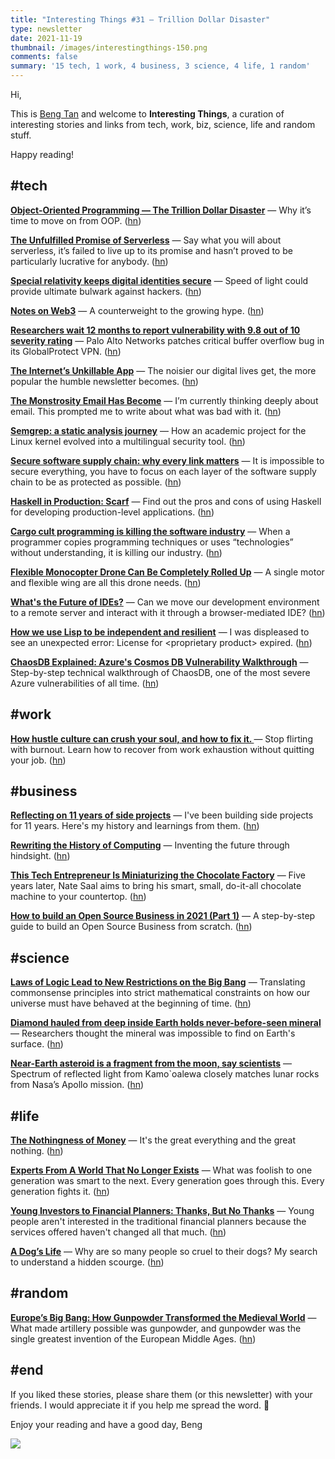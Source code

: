 ```yaml
---
title: "Interesting Things #31 — Trillion Dollar Disaster"
type: newsletter
date: 2021-11-19
thumbnail: /images/interestingthings-150.png
comments: false
summary: '15 tech, 1 work, 4 business, 3 science, 4 life, 1 random'
---
```


Hi,

This is [Beng Tan](https://bengtan.com/about/) and welcome to **Interesting Things**, a curation of interesting stories and links from tech, work, biz, science, life and random stuff.

Happy reading!


## #tech

**[Object-Oriented Programming — The Trillion Dollar Disaster](https://betterprogramming.pub/object-oriented-programming-the-trillion-dollar-disaster-92a4b666c7c7?utm_source=bengtan.com/interesting-things/031)** — Why it’s time to move on from OOP. ([hn](https://news.ycombinator.com/item?id=29172119))

**[The Unfulfilled Promise of Serverless](https://www.lastweekinaws.com/blog/the-unfulfilled-promise-of-serverless/?utm_source=bengtan.com/interesting-things/031)** — Say what you will about serverless, it’s failed to live up to its promise and hasn’t proved to be particularly lucrative for anybody. ([hn](https://news.ycombinator.com/item?id=29226572))

**[Special relativity keeps digital identities secure](https://physicsworld.com/a/special-relativity-keeps-digital-identities-secure/?utm_source=bengtan.com/interesting-things/031)** — Speed of light could provide ultimate bulwark against hackers. ([hn](https://news.ycombinator.com/item?id=29196087))

**[Notes on Web3](https://society.robinsloan.com/archive/notes-on-web3/?utm_source=bengtan.com/interesting-things/031)** — A counterweight to the growing hype. ([hn](https://news.ycombinator.com/item?id=29188948))

**[Researchers wait 12 months to report vulnerability with 9.8 out of 10 severity rating](https://arstechnica.com/gadgets/2021/11/vpn-vulnerability-on-10k-servers-has-severity-rating-of-9-8-out-of-10/?utm_source=bengtan.com/interesting-things/031)** — Palo Alto Networks patches critical buffer overflow bug in its GlobalProtect VPN. ([hn](https://news.ycombinator.com/item?id=29191757))

**[The Internet’s Unkillable App](https://www.theatlantic.com/ideas/archive/2021/11/internet-newsletters-dave-pell/620664/?utm_source=bengtan.com/interesting-things/031)** — The noisier our digital lives get, the more popular the humble newsletter becomes. ([hn](https://news.ycombinator.com/item?id=29174285))

**[The Monstrosity Email Has Become](https://ploum.net/the-monstrosity-email-has-become/?utm_source=bengtan.com/interesting-things/031)** — I’m currently thinking deeply about email. This prompted me to write about what was bad with it. ([hn](https://news.ycombinator.com/item?id=29204451))

**[Semgrep: a static analysis journey](https://r2c.dev/blog/2021/semgrep-a-static-analysis-journey/?utm_source=bengtan.com/interesting-things/031)** — How an academic project for the Linux kernel evolved into a multilingual security tool. ([hn](https://news.ycombinator.com/item?id=29169012))

**[Secure software supply chain: why every link matters](https://sysdig.com/blog/software-supply-chain-security/?utm_source=bengtan.com/interesting-things/031)** — It is impossible to secure everything, you have to focus on each layer of the software supply chain to be as protected as possible. ([hn](https://news.ycombinator.com/item?id=29164293))

**[Haskell in Production: Scarf](https://serokell.io/blog/how-scarf-uses-haskell?utm_source=bengtan.com/interesting-things/031)** — Find out the pros and cons of using Haskell for developing production-level applications. ([hn](https://news.ycombinator.com/item?id=29160209))

**[Cargo cult programming is killing the software industry](https://hliyan.medium.com/cargo-cult-programming-is-killing-the-sri-lankan-software-industry-e5e9fc9a3ff9?utm_source=bengtan.com/interesting-things/031)** — When a programmer copies programming techniques or uses “technologies” without understanding, it is killing our industry. ([hn](https://news.ycombinator.com/item?id=29186119))

**[Flexible Monocopter Drone Can Be Completely Rolled Up](https://spectrum.ieee.org/foldable-monocopter-drone?utm_source=bengtan.com/interesting-things/031)** — A single motor and flexible wing are all this drone needs. ([hn](https://news.ycombinator.com/item?id=29225184))

**[What's the Future of IDEs?](https://giansegato.com/essays/what-future-ides/?utm_source=bengtan.com/interesting-things/031)** — Can we move our development environment to a remote server and interact with it through a browser-mediated IDE? ([hn](https://news.ycombinator.com/item?id=29164252))

**[How we use Lisp to be independent and resilient](https://atlas.engineer/technical-article/how-to-be-independent.org?utm_source=bengtan.com/interesting-things/031)** — I was displeased to see an unexpected error: License for &lt;proprietary product&gt; expired. ([hn](https://news.ycombinator.com/item?id=29201829))

**[ChaosDB Explained: Azure's Cosmos DB Vulnerability Walkthrough](https://www.wiz.io/blog/chaosdb-explained-azures-cosmos-db-vulnerability-walkthrough?utm_source=bengtan.com/interesting-things/031)** — Step-by-step technical walkthrough of ChaosDB, one of the most severe Azure vulnerabilities of all time. ([hn](https://news.ycombinator.com/item?id=29204338))


## #work

**[How hustle culture can crush your soul, and how to fix it. ](https://productivegrowth.substack.com/p/how-hustle-culture-can-crush-your?utm_source=bengtan.com/interesting-things/031)** — Stop flirting with burnout. Learn how to recover from work exhaustion without quitting your job. ([hn](https://news.ycombinator.com/item?id=29179085))


## #business

**[Reflecting on 11 years of side projects](https://bztv.me/en/reflecting-on-11-years-of-side-projects?utm_source=bengtan.com/interesting-things/031)** — I've been building side projects for 11 years. Here's my history and learnings from them. ([hn](https://news.ycombinator.com/item?id=29163837))

**[Rewriting the History of Computing](https://www.albertcory.io/lets-do-have-hindsight?utm_source=bengtan.com/interesting-things/031)** — Inventing the future through hindsight. ([hn](https://news.ycombinator.com/item?id=29188922))

**[This Tech Entrepreneur Is Miniaturizing the Chocolate Factory](https://spectrum.ieee.org/tech-entrepreneur-home-media-streaming-miniaturizing-chocolate-factory?utm_source=bengtan.com/interesting-things/031)** — Five years later, Nate Saal aims to bring his smart, small, do-it-all chocolate machine to your countertop. ([hn](https://news.ycombinator.com/item?id=29207031))

**[How to build an Open Source Business in 2021 (Part 1)](https://www.lunasec.io/docs/blog/how-to-build-an-open-source-business-in-2021-part-1/?utm_source=bengtan.com/interesting-things/031)** — A step-by-step guide to build an Open Source Business from scratch. ([hn](https://news.ycombinator.com/item?id=29177240))


## #science

**[Laws of Logic Lead to New Restrictions on the Big Bang](https://www.quantamagazine.org/cosmologists-close-in-on-logical-laws-for-the-big-bang-20211110/?utm_source=bengtan.com/interesting-things/031)** — Translating commonsense principles into strict mathematical constraints on how our universe must have behaved at the beginning of time. ([hn](https://news.ycombinator.com/item?id=29175394))

**[Diamond hauled from deep inside Earth holds never-before-seen mineral](https://www.livescience.com/new-mantle-mineral-found-in-diamond?utm_source=bengtan.com/interesting-things/031)** — Researchers thought the mineral was impossible to find on Earth's surface. ([hn](https://news.ycombinator.com/item?id=29200535))

**[Near-Earth asteroid is a fragment from the moon, say scientists](https://www.theguardian.com/science/2021/nov/11/near-earth-asteroid-is-a-fragment-from-the-moon-say-scientists?utm_source=bengtan.com/interesting-things/031)** — Spectrum of reflected light from Kamo`oalewa closely matches lunar rocks from Nasa’s Apollo mission. ([hn](https://news.ycombinator.com/item?id=29191360))


## #life

**[The Nothingness of Money](https://moretothat.com/the-nothingness-of-money/?utm_source=bengtan.com/interesting-things/031)** — It's the great everything and the great nothing. ([hn](https://news.ycombinator.com/item?id=29171750))

**[Experts From A World That No Longer Exists](https://www.collaborativefund.com/blog/experts/?utm_source=bengtan.com/interesting-things/031)** — What was foolish to one generation was smart to the next. Every generation goes through this. Every generation fights it. ([hn](https://news.ycombinator.com/item?id=29187012))

**[Young Investors to Financial Planners: Thanks, But No Thanks](https://www.wsj.com/podcasts/your-money-matters/young-investors-to-financial-planners-thanks-but-no-thanks/6efa8ef3-1835-46f4-a391-1b7ed0cb3da3?utm_source=bengtan.com/interesting-things/031)** — Young people aren't interested in the traditional financial planners because the services offered haven't changed all that much. ([hn](https://news.ycombinator.com/item?id=29191732))

**[A Dog’s Life](https://www.washingtonpost.com/magazine/2021/11/08/why-are-so-many-people-so-cruel-their-dogs/?utm_source=bengtan.com/interesting-things/031)** — Why are so many people so cruel to their dogs? My search to understand a hidden scourge. ([hn](https://news.ycombinator.com/item?id=29168818))


## #random

**[Europe’s Big Bang: How Gunpowder Transformed the Medieval World](https://quillette.com/2021/11/10/europes-big-bang-how-gunpowder-transformed-the-medieval-world/?utm_source=bengtan.com/interesting-things/031)** — What made artillery possible was gunpowder, and gunpowder was the single greatest invention of the European Middle Ages. ([hn](https://news.ycombinator.com/item?id=29195831))


## #end

If you liked these stories, please share them (or this newsletter) with your friends. I would appreciate it if you help me spread the word. 🙏

Enjoy your reading and have a good day,
Beng

![](https://bengtan.com/images/portrait-40.png)

